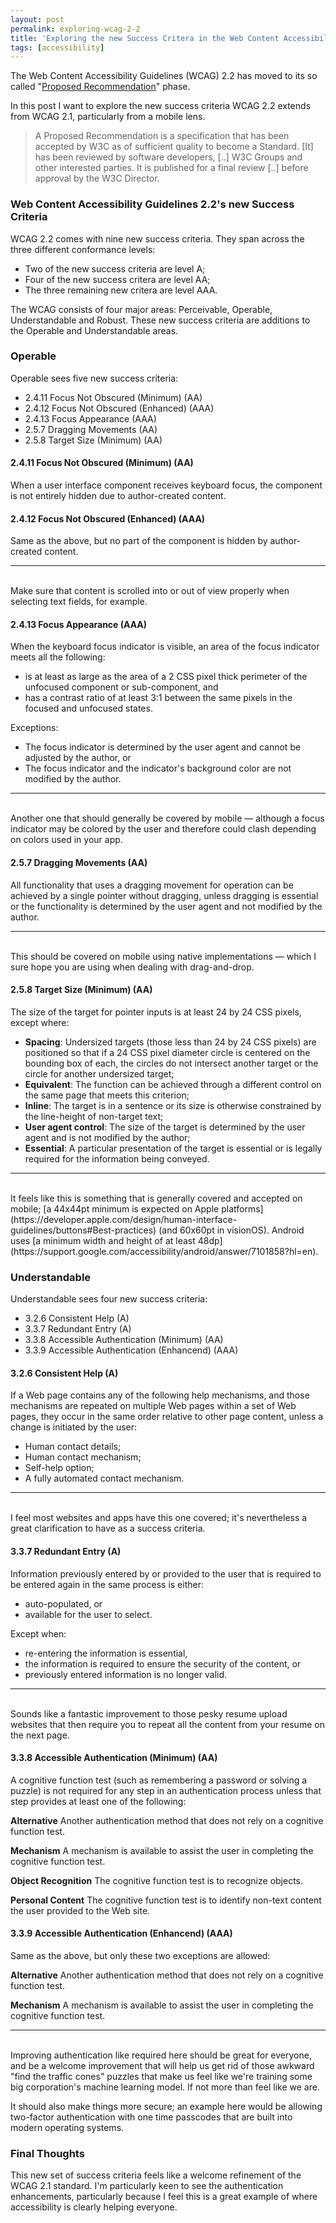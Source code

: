 ```yaml
---
layout: post
permalink: exploring-wcag-2-2
title: 'Exploring the new Success Critera in the Web Content Accessibility Guidelines (WCAG) 2.2'
tags: [accessibility]
---
```


The Web Content Accessibility Guidelines (WCAG) 2.2 has moved to its so called
"[Proposed Recommendation](https://www.w3.org/standards/types/#PR)" phase.

In this post I want to explore the new success criteria WCAG 2.2 extends from
WCAG 2.1, particularly from a mobile lens.

<!--more-->

> A Proposed Recommendation is a specification that has been accepted by W3C as
of sufficient quality to become a Standard. [It] has been reviewed by software
developers, [..] W3C Groups and other interested parties. It is published for
a final review [..] before approval by the W3C Director.

### Web Content Accessibility Guidelines 2.2's new Success Criteria

WCAG 2.2 comes with nine new success criteria. They span across the three
different conformance levels:

- Two of the new success criteria are level A;
- Four of the new success critera are level AA;
- The three remaining new critera are level AAA.

The WCAG consists of four major areas: Perceivable, Operable, Understandable
and Robust. These new success criteria are additions to the Operable and
Understandable areas.

### Operable

Operable sees five new success criteria:

- 2.4.11 Focus Not Obscured (Minimum) (AA)
- 2.4.12 Focus Not Obscured (Enhanced) (AAA)
- 2.4.13 Focus Appearance (AAA)
- 2.5.7 Dragging Movements (AA)
- 2.5.8 Target Size (Minimum) (AA)

#### 2.4.11 Focus Not Obscured (Minimum) (AA)

When a user interface component receives keyboard focus, the component is not
entirely hidden due to author-created content.

#### 2.4.12 Focus Not Obscured (Enhanced) (AAA)

Same as the above, but no part of the component is hidden by author-created
content.

---
<br />
Make sure that content is scrolled into or out of view properly when selecting
text fields, for example.

#### 2.4.13 Focus Appearance (AAA)

When the keyboard focus indicator is visible, an area of the focus indicator
meets all the following:

- is at least as large as the area of a 2 CSS pixel thick perimeter of the
unfocused component or sub-component, and
- has a contrast ratio of at least 3:1 between the same pixels in the focused
and unfocused states.

Exceptions:

- The focus indicator is determined by the user agent and cannot be adjusted by
the author, or
- The focus indicator and the indicator's background color are not modified by
the author.

---
<br />
Another one that should generally be covered by mobile — although a focus
indicator may be colored by the user and therefore could clash depending on
colors used in your app.

#### 2.5.7 Dragging Movements (AA)

All functionality that uses a dragging movement for operation can be achieved
by a single pointer without dragging, unless dragging is essential or the
functionality is determined by the user agent and not modified by the author.

---
<br />
This should be covered on mobile using native implementations — which I sure
hope you are using when dealing with drag-and-drop.

#### 2.5.8 Target Size (Minimum) (AA)

The size of the target for pointer inputs is at least 24 by 24 CSS pixels,
except where:

- **Spacing**: Undersized targets (those less than 24 by 24 CSS pixels) are
positioned so that if a 24 CSS pixel diameter circle is centered on the
bounding box of each, the circles do not intersect another target or the
circle for another undersized target;
- **Equivalent**: The function can be achieved through a different control on
the same page that meets this criterion;
- **Inline**: The target is in a sentence or its size is otherwise constrained
by the line-height of non-target text;
- **User agent control**: The size of the target is determined by the user
agent and is not modified by the author;
- **Essential**: A particular presentation of the target is essential or is
legally required for the information being conveyed.

---
<br />
It feels like this is something that is generally covered and accepted on
mobile; [a 44x44pt minimum is expected on Apple platforms](https://developer.apple.com/design/human-interface-guidelines/buttons#Best-practices)
(and 60x60pt in visionOS). Android uses [a minimum width and height of at least 48dp](https://support.google.com/accessibility/android/answer/7101858?hl=en).

### Understandable

Understandable sees four new success criteria:

- 3.2.6 Consistent Help (A)
- 3.3.7 Redundant Entry (A)
- 3.3.8 Accessible Authentication (Minimum) (AA)
- 3.3.9 Accessible Authentication (Enhancend) (AAA)

#### 3.2.6 Consistent Help (A)

If a Web page contains any of the following help mechanisms, and those
mechanisms are repeated on multiple Web pages within a set of Web pages, they
occur in the same order relative to other page content, unless a change is
initiated by the user:

- Human contact details;
- Human contact mechanism;
- Self-help option;
- A fully automated contact mechanism.

---
<br />
I feel most websites and apps have this one covered; it's nevertheless a great
clarification to have as a success criteria.

#### 3.3.7 Redundant Entry (A)

Information previously entered by or provided to the user that is required to
be entered again in the same process is either:

- auto-populated, or
- available for the user to select.

Except when:

- re-entering the information is essential,
- the information is required to ensure the security of the content, or
- previously entered information is no longer valid.

---
<br />
Sounds like a fantastic improvement to those pesky resume upload websites that
then require you to repeat all the content from your resume on the next page.

#### 3.3.8 Accessible Authentication (Minimum) (AA)

A cognitive function test (such as remembering a password or solving a puzzle)
is not required for any step in an authentication process unless that step
provides at least one of the following:

**Alternative**
Another authentication method that does not rely on a cognitive function test.

**Mechanism**
A mechanism is available to assist the user in completing the cognitive function test.

**Object Recognition**
The cognitive function test is to recognize objects.

**Personal Content**
The cognitive function test is to identify non-text content the user provided to the Web site.

#### 3.3.9 Accessible Authentication (Enhancend) (AAA)

Same as the above, but only these two exceptions are allowed:

**Alternative**
Another authentication method that does not rely on a cognitive function test.

**Mechanism**
A mechanism is available to assist the user in completing the cognitive function test.

---
<br />
Improving authentication like required here should be great for everyone, and
be a welcome improvement that will help us get rid of those awkward "find the
traffic cones" puzzles that make us feel like we're training some big
corporation's machine learning model. If not more than feel like we are.

It should also make things more secure; an example here would be allowing
two-factor authentication with one time passcodes that are built into modern
operating systems.

### Final Thoughts

This new set of success criteria feels like a welcome refinement of the WCAG
2.1 standard. I'm particularly keen to see the authentication enhancements,
particularly because I feel this is a great example of where accessibility is
clearly helping everyone.
